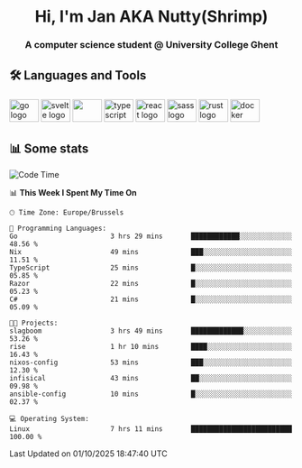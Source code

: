<h1 align="center">Hi, I'm Jan AKA Nutty(Shrimp)</h1>
<h3 align="center">A computer science student @ University College Ghent</h3>

<h2 align="left">🛠️ Languages and Tools</h2>

###

<div align="left">
  <img src="https://cdn.jsdelivr.net/gh/devicons/devicon/icons/go/go-original.svg" height="40" width="52" alt="go logo"  />
  <img src="https://cdn.jsdelivr.net/gh/devicons/devicon@latest/icons/svelte/svelte-original.svg"  height="40" width="52" alt="svelte logo" />
  <img src="https://cdn.jsdelivr.net/gh/devicons/devicon@latest/icons/tailwindcss/tailwindcss-original.svg" height="40" width="52" />
  <img src="https://cdn.jsdelivr.net/gh/devicons/devicon/icons/typescript/typescript-original.svg" height="40" width="52" alt="typescript logo"  />
  <img src="https://cdn.jsdelivr.net/gh/devicons/devicon/icons/react/react-original.svg" height="40" width="52" alt="react logo"  />
  <img src="https://cdn.jsdelivr.net/gh/devicons/devicon/icons/sass/sass-original.svg" height="40" width="52" alt="sass logo"  />
  <img src="https://cdn.jsdelivr.net/gh/devicons/devicon@latest/icons/rust/rust-original.svg" height="40" width="52" alt="rust logo" />
  <img src="https://cdn.jsdelivr.net/gh/devicons/devicon/icons/docker/docker-original.svg" height="40" width="52" alt="docker logo"  />
</div>

<h2>📊 Some stats</h2>

<!--START_SECTION:waka-->
![Code Time](http://img.shields.io/badge/Code%20Time-6%2C323%20hrs%2042%20mins-blue)

📊 **This Week I Spent My Time On** 

```text
🕑︎ Time Zone: Europe/Brussels

💬 Programming Languages: 
Go                       3 hrs 29 mins       ████████████░░░░░░░░░░░░░   48.56 % 
Nix                      49 mins             ███░░░░░░░░░░░░░░░░░░░░░░   11.51 % 
TypeScript               25 mins             █░░░░░░░░░░░░░░░░░░░░░░░░   05.85 % 
Razor                    22 mins             █░░░░░░░░░░░░░░░░░░░░░░░░   05.23 % 
C#                       21 mins             █░░░░░░░░░░░░░░░░░░░░░░░░   05.09 % 

🐱‍💻 Projects: 
slagboom                 3 hrs 49 mins       █████████████░░░░░░░░░░░░   53.26 % 
rise                     1 hr 10 mins        ████░░░░░░░░░░░░░░░░░░░░░   16.43 % 
nixos-config             53 mins             ███░░░░░░░░░░░░░░░░░░░░░░   12.30 % 
infisical                43 mins             ██░░░░░░░░░░░░░░░░░░░░░░░   09.98 % 
ansible-config           10 mins             █░░░░░░░░░░░░░░░░░░░░░░░░   02.37 % 

💻 Operating System: 
Linux                    7 hrs 11 mins       █████████████████████████   100.00 % 
```


 Last Updated on 01/10/2025 18:47:40 UTC
<!--END_SECTION:waka-->
